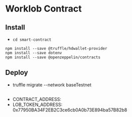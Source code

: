 # Worklob Contract

## Install

- `cd smart-contract`

```
npm install --save @truffle/hdwallet-provider
npm install --save dotenv
npm install --save @openzeppelin/contracts
```

## Deploy

- truffle migrate --network baseTestnet

##

- CONTRACT_ADDRESS: 
- LOB_TOKEN_ADDRESS: 0x77950BA34F2EB2C3ce6cb0A0b73E894ba57B82b8
